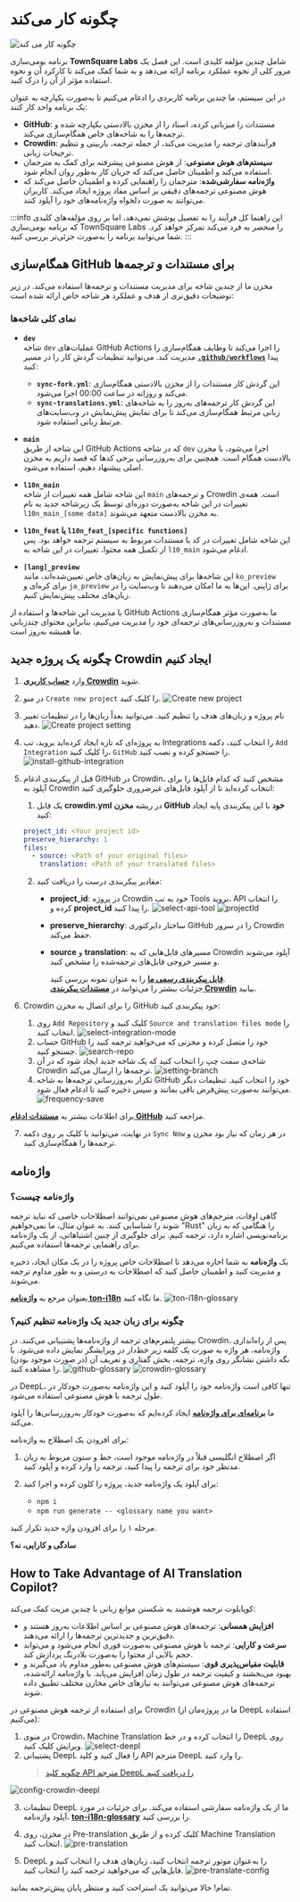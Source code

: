 # چگونه کار می‌کند

![چگونه کار می کند](/img/localizationProgramGuideline/localization-program.png)

برنامه بومی‌سازی **TownSquare Labs** شامل چندین مؤلفه کلیدی است. این فصل یک مرور کلی از نحوه عملکرد برنامه ارائه می‌دهد و به شما کمک می‌کند تا کارکرد آن و نحوه استفاده مؤثر از آن را درک کنید.

در این سیستم، ما چندین برنامه کاربردی را ادغام می‌کنیم تا به‌صورت یکپارچه به عنوان یک برنامه واحد کار کنند:

- **GitHub**: مستندات را میزبانی کرده، اسناد را از مخزن بالادستی یکپارچه شده و ترجمه‌ها را به شاخه‌‍‌های خاص همگام‌سازی می‌کند.
- **Crowdin**: فرآیندهای ترجمه را مدیریت می‌کند، از جمله ترجمه، بازبینی و تنظیم ترجیحات زبانی.
- **سیستم‌های هوش مصنوعی**: از هوش مصنوعی پیشرفته برای کمک به مترجمان استفاده می‌کند و اطمینان حاصل می‌کند که جریان کار به‌طور روان انجام شود.
- **واژه‌نامه سفارشی‌شده**: مترجمان را راهنمایی کرده و اطمینان حاصل می‌کند که هوش مصنوعی ترجمه‌های دقیقی بر اساس مفاد پروژه ایجاد می‌کند. کاربران می‌توانند به صورت دلخواه واژه‌نامه‌های خود را آپلود کنند.

:::info
این راهنما کل فرآیند را به تفصیل پوشش نمی‌دهد، اما بر روی مؤلفه‌های کلیدی که برنامه بومی‌سازی TownSquare Labs را منحصر به فرد می‌کند تمرکز خواهد کرد. شما می‌توانید برنامه را به‌صورت جزئی‌تر بررسی کنید.
:::

## همگام‌سازی GitHub برای مستندات و ترجمه‌ها

مخزن ما از چندین شاخه برای مدیریت مستندات و ترجمه‌ها استفاده می‌کند. در زیر توضیحات دقیق‌تری از هدف و عملکرد هر شاخه خاص ارائه شده است:

### نمای کلی شاخه‌ها

- **`dev`**\
  شاخه `dev` عملیات‌های GitHub Actions را اجرا می‌کند تا وظایف همگام‌سازی را مدیریت کند. می‌توانید تنظیمات گردش کار را در مسیر [**`.github/workflows`**](https://github.com/TownSquareXYZ/ton-docs/tree/dev/.github/workflows) پیدا کنید:

  - **`sync-fork.yml`**: این گردش کار مستندات را از مخزن بالادستی همگام‌سازی می‌کند و روزانه در ساعت 00:00 اجرا می‌شود.
  - **`sync-translations.yml`**: این گردش کار ترجمه‌های به‌روز را به شاخه‌های زبانی مرتبط همگام‌سازی می‌کند تا برای نمایش پیش‌نمایش در وب‌سایت‌های مرتبط زبانی استفاده شود.

- **`main`**\
  این شاخه از طریق GitHub Actions که در شاخه `dev` اجرا می‌شود، با مخزن بالادست همگام است. همچنین برای به‌روزرسانی برخی کدها که قصد داریم به مخزن اصلی پیشنهاد دهیم، استفاده می‌شود.

- **`l10n_main`**\
  این شاخه شامل همه تغییرات از شاخه `main` و ترجمه‌های Crowdin است. همه‌ی تغییرات در این شاخه به‌صورت دوره‌ای توسط یک زیرشاخه جدید به نام `l10n_main_[some data]` به مخزن بالادست متعهد می‌شوند.

- **`l10n_feat` یا `l10n_feat_[specific functions]`**\
  این شاخه شامل تغییرات در کد یا مستندات مربوط به سیستم ترجمه خواهد بود. پس از تکمیل همه محتوا، تغییرات در این شاخه به `l10_main` ادغام می‌شود.

- **`[lang]_preview`**\
  این شاخه‌ها برای پیش‌نمایش به زبان‌های خاص تعیین‌شده‌اند، مانند `ko_preview` برای کره‌ای و `ja_preview` برای ژاپنی. این‌ها به ما امکان می‌دهند تا وب‌سایت را در زبان‌های مختلف پیش‌نمایش کنیم.

با مدیریت این شاخه‌ها و استفاده از GitHub Actions ما به‌صورت مؤثر همگام‌سازی مستندات و به‌روزرسانی‌های ترجمه‌ای خود را مدیریت می‌کنیم، بنابراین محتوای چندزبانی ما همیشه به‌روز است.

## چگونه یک پروژه جدید Crowdin ایجاد کنیم

1. وارد [**حساب کاربری Crowdin**](https://accounts.crowdin.com/login) شوید.

2. در منو `Create new project` را کلیک کنید.
   ![Create new project](/img/localizationProgramGuideline/howItWorked/create-new-project.png)

3. نام پروژه و زبان‌های هدف را تنظیم کنید. می‌توانید بعداً زبان‌ها را در تنظیمات تغییر دهید.
   ![Create project setting](/img/localizationProgramGuideline/howItWorked/create-project-setting.png)

4. به پروژه‌ای که تازه ایجاد کرده‌اید بروید، تب Integrations را انتخاب کنید، دکمه `Add Integration` را کلیک کنید، `GitHub` را جستجو کرده و نصب کنید.
   ![install-github-integration](/img/localizationProgramGuideline/howItWorked/install-github-integration.png)

5. قبل از پیکربندی ادغام GitHub در Crowdin، مشخص کنید که کدام فایل‌ها را برای آپلود به Crowdin انتخاب کرده‌اید تا از آپلود فایل‌های غیرضروری جلوگیری کنید:

   1. یک فایل **crowdin.yml** در ریشه **مخزن GitHub خود** با این پیکربندی پایه ایجاد کنید:

   ```yml
   project_id: <Your project id>
   preserve_hierarchy: 1
   files:
     - source: <Path of your original files>
       translation: <Path of your translated files>
   ```

   2. مقادیر پیکربندی درست را دریافت کنید:
      - **project_id**: در پروژه Crowdin خود به تب Tools بروید، API را انتخاب کرده و **project_id** را پیدا کنید.
        ![select-api-tool](/img/localizationProgramGuideline/howItWorked/select-api-tool.png)
        ![projectId](/img/localizationProgramGuideline/howItWorked/projectId.png)
      - **preserve_hierarchy**: ساختار دایرکتوری GitHub را در سرور Crowdin حفظ می‌کند.
      - **source** و **translation**: مسیرهای فایل‌هایی که به Crowdin آپلود می‌شوند و مسیر خروجی فایل‌های ترجمه‌شده را مشخص کنید.

        [**فایل پیکربندی رسمی ما**](https://github.com/TownSquareXYZ/ton-docs/blob/localization/crowdin.yml) را به عنوان نمونه بررسی کنید.\
        جزئیات بیشتر را می‌توانید در [**مستندات پیکربندی Crowdin**](https://developer.crowdin.com/configuration-file/) بیابید.

6. Crowdin را برای اتصال به مخزن GitHub خود پیکربندی کنید:
   1. روی `Add Repository` کلیک کنید و `Source and translation files mode` را انتخاب کنید.
      ![select-integration-mode](/img/localizationProgramGuideline/howItWorked/select-integration-mode.png)
   2. حساب GitHub خود را متصل کرده و مخزنی که می‌خواهید ترجمه کنید را جستجو کنید.
      ![search-repo](/img/localizationProgramGuideline/howItWorked/search-repo.png)
   3. شاخه‌ی سمت چپ را انتخاب کنید که یک شاخه جدید ایجاد شود که در آن Crowdin ترجمه‌ها را ارسال می‌کند.
      ![setting-branch](/img/localizationProgramGuideline/howItWorked/setting-branch.png)
   4. تکرار به‌روزرسانی ترجمه‌ها به شاخه GitHub خود را انتخاب کنید. تنظیمات دیگر می‌توانند به‌صورت پیش‌فرض باقی بمانند و سپس ذخیره کنید تا ادغام فعال شود.
      ![frequency-save](/img/localizationProgramGuideline/howItWorked/frequency-save.png)

برای اطلاعات بیشتر به [**مستندات ادغام GitHub**](https://support.crowdin.com/github-integration/) مراجعه کنید.

7. در نهایت، می‌توانید با کلیک بر روی دکمه `Sync Now` در هر زمان که نیاز بود مخزن و ترجمه‌ها را همگام‌سازی کنید.

## واژه‌نامه

### واژه‌نامه چیست؟

گاهی اوقات، مترجم‌های هوش مصنوعی نمی‌توانند اصطلاحات خاصی که نباید ترجمه شوند را شناسایی کنند. به عنوان مثال، ما نمی‌خواهیم "Rust" را هنگامی که به زبان برنامه‌نویسی اشاره دارد، ترجمه کنیم. برای جلوگیری از چنین اشتباهاتی، از یک واژه‌نامه برای راهنمایی ترجمه‌ها استفاده می‌کنیم.

یک **واژه‌نامه** به شما اجازه می‌دهد تا اصطلاحات خاص پروژه را در یک مکان ایجاد، ذخیره و مدیریت کنید و اطمینان حاصل کنید که اصطلاحات به درستی و به طور مداوم ترجمه می‌شوند.

بعنوان مرجع به [**واژه‌نامه ton-i18n**](https://github.com/TownSquareXYZ/ton-i18n-glossary) ما نگاه کنید.
![ton-i18n-glossary](/img/localizationProgramGuideline/howItWorked/ton-i18n-glossary.png)

### چگونه برای زبان جدید یک واژه‌نامه تنظیم کنیم؟

بیشتر پلتفرم‌های ترجمه از واژه‌نامه‌ها پشتیبانی می‌کنند. در Crowdin، پس از راه‌اندازی واژه‌نامه، هر واژه به صورت یک کلمه زیر خط‌دار در ویرایشگر نمایش داده می‌شود. با نگه داشتن نشانگر روی واژه، ترجمه، بخش گفتاری و تعریف آن (در صورت موجود بودن) را مشاهده کنید.
![github-glossary](/img/localizationProgramGuideline/howItWorked/github-glossary.png)
![crowdin-glossary](/img/localizationProgramGuideline/howItWorked/crowdin-glossary.png)

در DeepL، تنها کافی است واژه‌نامه خود را آپلود کنید و این واژه‌نامه به‌صورت خودکار در طول ترجمه با هوش مصنوعی استفاده می‌شود.

ما [**برنامه‌ای برای واژه‌نامه**](https://github.com/TownSquareXYZ/ton-i18n-glossary) ایجاد کرده‌ایم که به‌صورت خودکار به‌روزرسانی‌ها را آپلود می‌کند.

برای افزودن یک اصطلاح به واژه‌نامه:

1. اگر اصطلاح انگلیسی قبلاً در واژه‌نامه موجود است، خط و ستون مربوط به زبان مدنظر خود برای ترجمه را پیدا کنید، ترجمه را وارد کرده و آپلود کنید.
2. برای آپلود یک واژه‌نامه جدید، پروژه را کلون کرده و اجرا کنید:

   - `npm i`
   - `npm run generate -- <glossary name you want>`

مرحله ۱ را برای افزودن واژه جدید تکرار کنید.

**سادگی و کارایی، نه؟**

## How to Take Advantage of AI Translation Copilot?

کوپایلوت ترجمه هوشمند به شکستن موانع زبانی با چندین مزیت کمک می‌کند:

- **افزایش همسانی**: ترجمه‌های هوش مصنوعی بر اساس اطلاعات به‌روز هستند و دقیق‌ترین و جدیدترین ترجمه‌ها را ارائه می‌دهند.
- **سرعت و کارایی**: ترجمه با هوش مصنوعی به‌صورت فوری انجام می‌شود و می‌تواند حجم بالایی از محتوا را به‌صورت بلادرنگ پردازش کند.
- **قابلیت مقیاس‌پذیری قوی**: سیستم‌های هوش مصنوعی به‌طور مداوم یاد می‌گیرند و بهبود می‌بخشند و کیفیت ترجمه در طول زمان افزایش می‌یابد. با واژه‌نامه ارائه‌شده، ترجمه‌های هوش مصنوعی می‌توانند به نیازهای خاص مخازن مختلف تطبیق داده شوند.

برای استفاده از ترجمه هوش مصنوعی در Crowdin (ما در پروژه‌مان از DeepL استفاده می‌کنیم):

1. در منوی Crowdin، Machine Translation را انتخاب کرده و در خط DeepL روی ویرایش کلیک کنید.
   ![select-deepl](/img/localizationProgramGuideline/howItWorked/select-deepl.png)
2. پشتیبانی DeepL را فعال کنید و کلید API مترجم DeepL را وارد کنید.
   > [چگونه کلید API مترجم DeepL را دریافت کنیم](https://www.deepl.com/pro-api?cta=header-pro-api)

![config-crowdin-deepl](/img/localizationProgramGuideline/howItWorked/config-crowdin-deepl.png)

3. تنظیمات DeepL ما از یک واژه‌نامه سفارشی استفاده می‌کند. برای جزئیات در مورد آپلود واژه‌نامه، [**ton-i18n-glossary**](https://github.com/TownSquareXYZ/ton-i18n-glossary) را بررسی کنید.

4. در مخزن، روی Pre-translation کلیک کرده و از طریق Machine Translation انتخاب کنید.
   ![pre-translation](/img/localizationProgramGuideline/howItWorked/pre-translation.png)

5. DeepL را به‌عنوان موتور ترجمه انتخاب کنید، زبان‌های هدف را انتخاب کنید و فایل‌هایی که می‌خواهید ترجمه کنید را انتخاب کنید.
   ![pre-translate-config](/img/localizationProgramGuideline/howItWorked/pre-translate-config.png)

تمام! حالا می‌توانید یک استراحت کنید و منتظر پایان پیش‌ترجمه بمانید.
